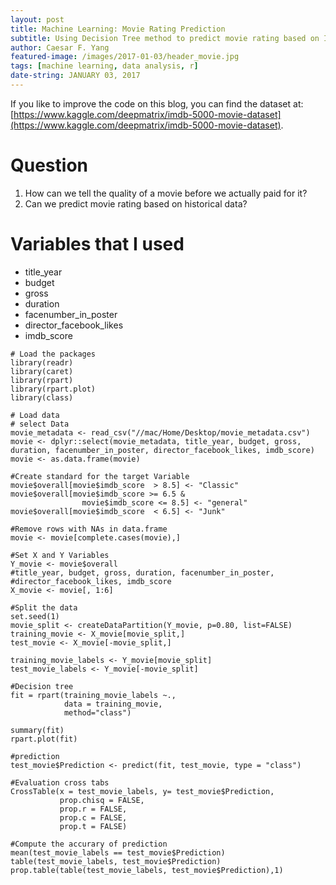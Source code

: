 ```yaml
---
layout: post
title: Machine Learning: Movie Rating Prediction
subtitle: Using Decision Tree method to predict movie rating based on IMDB dataset from kaggle
author: Caesar F. Yang
featured-image: /images/2017-01-03/header_movie.jpg
tags: [machine learning, data analysis, r]
date-string: JANUARY 03, 2017
---
```



If you like to improve the code on this blog, you can find the dataset at: 
[https://www.kaggle.com/deepmatrix/imdb-5000-movie-dataset](https://www.kaggle.com/deepmatrix/imdb-5000-movie-dataset).

# Question

1. How can we tell the quality of a movie before we actually paid for it? 
2. Can we predict movie rating based on historical data?

# Variables that I used

* title_year
* budget
* gross
* duration
* facenumber_in_poster
* director_facebook_likes
* imdb_score


```{r}
# Load the packages
library(readr)
library(caret)
library(rpart)
library(rpart.plot)
library(class)
```

```{r}
# Load data
# select Data
movie_metadata <- read_csv("//mac/Home/Desktop/movie_metadata.csv")
movie <- dplyr::select(movie_metadata, title_year, budget, gross, duration, facenumber_in_poster, director_facebook_likes, imdb_score)
movie <- as.data.frame(movie)
```

```{r}
#Create standard for the target Variable
movie$overall[movie$imdb_score  > 8.5] <- "Classic"
movie$overall[movie$imdb_score >= 6.5 &
                movie$imdb_score <= 8.5] <- "general"
movie$overall[movie$imdb_score  < 6.5] <- "Junk"
```

```{r}
#Remove rows with NAs in data.frame
movie <- movie[complete.cases(movie),]
```

```{r}
#Set X and Y Variables
Y_movie <- movie$overall
#title_year, budget, gross, duration, facenumber_in_poster, 
#director_facebook_likes, imdb_score
X_movie <- movie[, 1:6]
```

```{r}
#Split the data
set.seed(1)
movie_split <- createDataPartition(Y_movie, p=0.80, list=FALSE)
training_movie <- X_movie[movie_split,]
test_movie <- X_movie[-movie_split,]

training_movie_labels <- Y_movie[movie_split]
test_movie_labels <- Y_movie[-movie_split]
```

```{r}
#Decision tree
fit = rpart(training_movie_labels ~., 
            data = training_movie, 
            method="class")

summary(fit)
rpart.plot(fit)
```

```{r}
#prediction
test_movie$Prediction <- predict(fit, test_movie, type = "class")
```

```{r}
#Evaluation cross tabs
CrossTable(x = test_movie_labels, y= test_movie$Prediction,
           prop.chisq = FALSE,
           prop.r = FALSE,
           prop.c = FALSE,
           prop.t = FALSE)
```

```{r}
#Compute the accurary of prediction
mean(test_movie_labels == test_movie$Prediction)
table(test_movie_labels, test_movie$Prediction)
prop.table(table(test_movie_labels, test_movie$Prediction),1)
```


